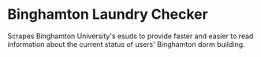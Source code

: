 Binghamton Laundry Checker
==================
Scrapes Binghamton University's esuds to provide faster and easier to read information about the current status of users' Binghamton dorm building.
